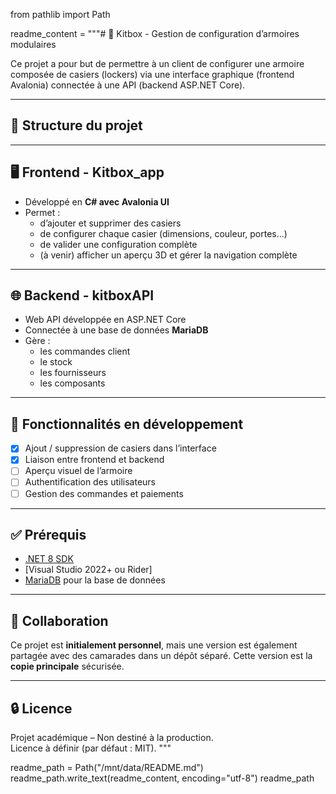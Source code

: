 from pathlib import Path

readme_content = """# 🧰 Kitbox - Gestion de configuration d’armoires modulaires

Ce projet a pour but de permettre à un client de configurer une armoire composée de casiers (lockers) via une interface graphique (frontend Avalonia) connectée à une API (backend ASP.NET Core).

---

## 📁 Structure du projet


---

## 🖥️ Frontend - Kitbox_app

- Développé en **C# avec Avalonia UI**
- Permet :
  - d’ajouter et supprimer des casiers
  - de configurer chaque casier (dimensions, couleur, portes…)
  - de valider une configuration complète
  - (à venir) afficher un aperçu 3D et gérer la navigation complète

---

## 🌐 Backend - kitboxAPI

- Web API développée en ASP.NET Core
- Connectée à une base de données **MariaDB**
- Gère :
  - les commandes client
  - le stock
  - les fournisseurs
  - les composants

---

## 🚧 Fonctionnalités en développement

- [x] Ajout / suppression de casiers dans l’interface
- [x] Liaison entre frontend et backend
- [ ] Aperçu visuel de l’armoire
- [ ] Authentification des utilisateurs
- [ ] Gestion des commandes et paiements

---

## ✅ Prérequis

- [.NET 8 SDK](https://dotnet.microsoft.com/en-us/download)
- [Visual Studio 2022+ ou Rider]
- [MariaDB](https://mariadb.org/) pour la base de données

---

## 🤝 Collaboration

Ce projet est **initialement personnel**, mais une version est également partagée avec des camarades dans un dépôt séparé. Cette version est la **copie principale** sécurisée.

---

## 🔒 Licence

Projet académique – Non destiné à la production.  
Licence à définir (par défaut : MIT).
"""

readme_path = Path("/mnt/data/README.md")
readme_path.write_text(readme_content, encoding="utf-8")
readme_path
